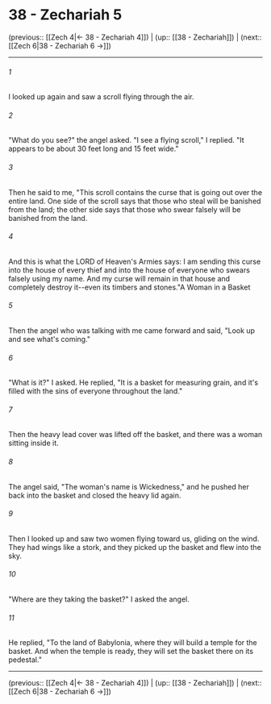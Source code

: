 # 38 - Zechariah 5

(previous:: [[Zech 4|← 38 - Zechariah 4]]) | (up:: [[38 - Zechariah]]) | (next:: [[Zech 6|38 - Zechariah 6 →]])

***


###### 1 
I looked up again and saw a scroll flying through the air. 

###### 2 
"What do you see?" the angel asked. "I see a flying scroll," I replied. "It appears to be about 30 feet long and 15 feet wide." 

###### 3 
Then he said to me, "This scroll contains the curse that is going out over the entire land. One side of the scroll says that those who steal will be banished from the land; the other side says that those who swear falsely will be banished from the land. 

###### 4 
And this is what the LORD of Heaven's Armies says: I am sending this curse into the house of every thief and into the house of everyone who swears falsely using my name. And my curse will remain in that house and completely destroy it--even its timbers and stones."A Woman in a Basket 

###### 5 
Then the angel who was talking with me came forward and said, "Look up and see what's coming." 

###### 6 
"What is it?" I asked. He replied, "It is a basket for measuring grain, and it's filled with the sins of everyone throughout the land." 

###### 7 
Then the heavy lead cover was lifted off the basket, and there was a woman sitting inside it. 

###### 8 
The angel said, "The woman's name is Wickedness," and he pushed her back into the basket and closed the heavy lid again. 

###### 9 
Then I looked up and saw two women flying toward us, gliding on the wind. They had wings like a stork, and they picked up the basket and flew into the sky. 

###### 10 
"Where are they taking the basket?" I asked the angel. 

###### 11 
He replied, "To the land of Babylonia, where they will build a temple for the basket. And when the temple is ready, they will set the basket there on its pedestal."

***

(previous:: [[Zech 4|← 38 - Zechariah 4]]) | (up:: [[38 - Zechariah]]) | (next:: [[Zech 6|38 - Zechariah 6 →]])
